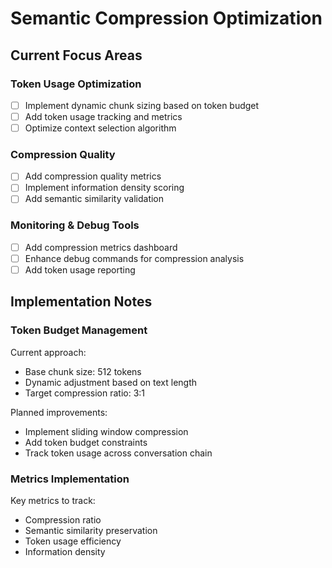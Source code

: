 # Semantic Compression Optimization

## Current Focus Areas

### Token Usage Optimization
- [ ] Implement dynamic chunk sizing based on token budget
- [ ] Add token usage tracking and metrics
- [ ] Optimize context selection algorithm

### Compression Quality
- [ ] Add compression quality metrics
- [ ] Implement information density scoring
- [ ] Add semantic similarity validation

### Monitoring & Debug Tools
- [ ] Add compression metrics dashboard
- [ ] Enhance debug commands for compression analysis
- [ ] Add token usage reporting

## Implementation Notes

### Token Budget Management
Current approach:
- Base chunk size: 512 tokens
- Dynamic adjustment based on text length
- Target compression ratio: 3:1

Planned improvements:
- Implement sliding window compression
- Add token budget constraints
- Track token usage across conversation chain

### Metrics Implementation
Key metrics to track:
- Compression ratio
- Semantic similarity preservation
- Token usage efficiency
- Information density
